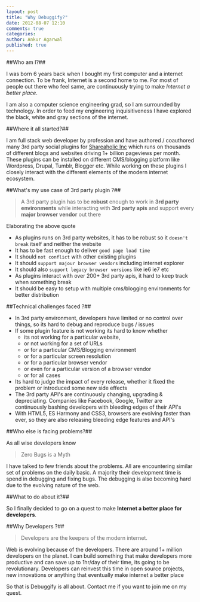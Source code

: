 ```yaml
---
layout: post
title: "Why Debuggify?"
date: 2012-08-07 12:10
comments: true
categories:
author: Ankur Agarwal
published: true
---
```


##Who am I?##

I was born 6 years back when I bought my first computer and a internet connection. To be frank, Internet is a second home to me. For most of people out there who feel same, are continuously trying to make *Internet a better place*.

I am also a computer science engineering grad, so I am surrounded by technology. In order to feed my engineering inquisitiveness I have explored the black, white and gray sections of the internet.

##Where it all started?##

I am full stack web developer by profession and have authored / coauthored many 3rd party social plugins for [Shareaholic Inc] which runs on thousands of different blogs and websites driving 1+ billion pageviews per month. These plugins can be installed on different CMS/blogging platform like Wordpress, Drupal, Tumblr, Blogger etc. While working on these plugins I closely interact with the different elements of the modern internet ecosystem.


##What's my use case of 3rd party plugin ?##

> A 3rd party plugin has to be **robust** enough to work in **3rd party environments** while interacting with **3rd party apis** and support every **major browser vendor** out there

Elaborating the above quote

  - As plugins runs on 3rd party websites, it has to be robust so it `doesn't break` itself and neither the website
  - It has to be fast enough to deliver `good page load time`
  - It should `not conflict` with other existing plugins
  - It should `support majour browser vendors` including internet explorer
  - It should also `support legacy browser versions` like ie6 ie7 etc
  - As plugins interact with over 200+ 3rd party apis, it hard to keep track when something break
  - It should be easy to setup with multiple cms/blogging environments for better distribution

##Technical challenges faced ?##

  - In 3rd party environment, developers have limited or no control over things, so its hard to debug and reproduce bugs / issues
  - If some plugin feature is not working its hard to know whether
    - its not working for a particular website,
    - or not working for a set of URLs
    - or for a particular CMS/Blogging environment
    - or for a particular screen resolution
    - or for a particular browser vendor
    - or even for a particular version of a browser vendor
    - or for all cases
  - Its hard to judge the impact of every release, whether it fixed the problem or introduced some new side effects
  - The 3rd party API's are continuously changing, upgrading & depreciating.  Companies like Facebook, Google, Twitter are continuously bashing developers with bleeding edges of their API's
  - With HTML5, ES Harmony and CSS3,  browsers are evolving faster than ever, so they are also releasing bleeding edge features and API's


##Who else is facing problems?##

As all wise developers know

>  Zero Bugs is a Myth


I have talked to few friends about the problems. All are encountering similar set of problems on the daily basic. A majority their development time is spend in debugging and fixing bugs. The debugging is also becoming hard due to the evolving nature of the web.

##What to do about it?##

So I finally decided to go on a quest to make **Internet a better place for developers**.

##Why Developers ?##

> Developers are the keepers of the modern internet.

Web is evolving because of the developers. There are around 1+ million developers on the planet. I can build something that make developers more productive and can save up to 1hr/day of their time, its going to be revolutionary. Developers can reinvest this time in open source projects, new innovations or anything that eventually make internet a better place

So that is Debuggify is all about. Contact me if you want to join me on my quest.

  [Shareaholic Inc]: http://www.shareaholic.com/publishers